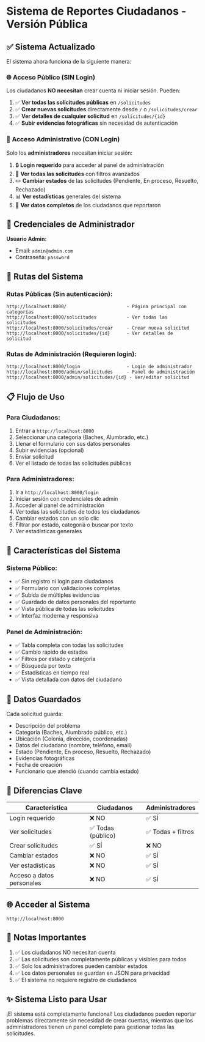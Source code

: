 # Sistema de Reportes Ciudadanos - Versión Pública

## ✅ Sistema Actualizado

El sistema ahora funciona de la siguiente manera:

### 🌐 **Acceso Público (SIN Login)**

Los ciudadanos **NO necesitan** crear cuenta ni iniciar sesión. Pueden:

1. ✅ **Ver todas las solicitudes públicas** en `/solicitudes`
2. ✅ **Crear nuevas solicitudes** directamente desde `/` o `/solicitudes/crear`
3. ✅ **Ver detalles de cualquier solicitud** en `/solicitudes/{id}`
4. ✅ **Subir evidencias fotográficas** sin necesidad de autenticación

### 🔐 **Acceso Administrativo (CON Login)**

Solo los **administradores** necesitan iniciar sesión:

1. 🔒 **Login requerido** para acceder al panel de administración
2. 👀 **Ver todas las solicitudes** con filtros avanzados
3. ✏️ **Cambiar estados** de las solicitudes (Pendiente, En proceso, Resuelto, Rechazado)
4. 📊 **Ver estadísticas** generales del sistema
5. 👥 **Ver datos completos** de los ciudadanos que reportaron

## 👥 Credenciales de Administrador

**Usuario Admin:**
- Email: `admin@admin.com`
- Contraseña: `password`

## 🚀 Rutas del Sistema

### Rutas Públicas (Sin autenticación):
```
http://localhost:8000/                      - Página principal con categorías
http://localhost:8000/solicitudes           - Ver todas las solicitudes
http://localhost:8000/solicitudes/crear     - Crear nueva solicitud
http://localhost:8000/solicitudes/{id}      - Ver detalles de solicitud
```

### Rutas de Administración (Requieren login):
```
http://localhost:8000/login                 - Login de administrador
http://localhost:8000/admin/solicitudes     - Panel de administración
http://localhost:8000/admin/solicitudes/{id} - Ver/editar solicitud
```

## 📋 Flujo de Uso

### Para Ciudadanos:
1. Entrar a `http://localhost:8000`
2. Seleccionar una categoría (Baches, Alumbrado, etc.)
3. Llenar el formulario con sus datos personales
4. Subir evidencias (opcional)
5. Enviar solicitud
6. Ver el listado de todas las solicitudes públicas

### Para Administradores:
1. Ir a `http://localhost:8000/login`
2. Iniciar sesión con credenciales de admin
3. Acceder al panel de administración
4. Ver todas las solicitudes de todos los ciudadanos
5. Cambiar estados con un solo clic
6. Filtrar por estado, categoría o buscar por texto
7. Ver estadísticas generales

## 🎨 Características del Sistema

### Sistema Público:
- ✅ Sin registro ni login para ciudadanos
- ✅ Formulario con validaciones completas
- ✅ Subida de múltiples evidencias
- ✅ Guardado de datos personales del reportante
- ✅ Vista pública de todas las solicitudes
- ✅ Interfaz moderna y responsiva

### Panel de Administración:
- ✅ Tabla completa con todas las solicitudes
- ✅ Cambio rápido de estados
- ✅ Filtros por estado y categoría
- ✅ Búsqueda por texto
- ✅ Estadísticas en tiempo real
- ✅ Vista detallada con datos del ciudadano

## 🔧 Datos Guardados

Cada solicitud guarda:
- Descripción del problema
- Categoría (Baches, Alumbrado público, etc.)
- Ubicación (Colonia, dirección, coordenadas)
- Datos del ciudadano (nombre, teléfono, email)
- Estado (Pendiente, En proceso, Resuelto, Rechazado)
- Evidencias fotográficas
- Fecha de creación
- Funcionario que atendió (cuando cambia estado)

## 🎯 Diferencias Clave

| Característica | Ciudadanos | Administradores |
|---------------|-----------|-----------------|
| Login requerido | ❌ NO | ✅ SÍ |
| Ver solicitudes | ✅ Todas (público) | ✅ Todas + filtros |
| Crear solicitudes | ✅ SÍ | ❌ NO |
| Cambiar estados | ❌ NO | ✅ SÍ |
| Ver estadísticas | ❌ NO | ✅ SÍ |
| Acceso a datos personales | ❌ NO | ✅ SÍ |

## 🌐 Acceder al Sistema

```
http://localhost:8000
```

## 📝 Notas Importantes

1. ✅ Los ciudadanos NO necesitan cuenta
2. ✅ Las solicitudes son completamente públicas y visibles para todos
3. ✅ Solo los administradores pueden cambiar estados
4. ✅ Los datos personales se guardan en JSON para privacidad
5. ✅ El sistema no requiere registro de ciudadanos

## ✨ Sistema Listo para Usar

¡El sistema está completamente funcional! Los ciudadanos pueden reportar problemas directamente sin necesidad de crear cuentas, mientras que los administradores tienen un panel completo para gestionar todas las solicitudes.

